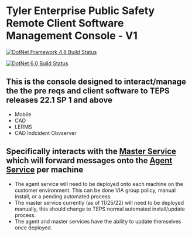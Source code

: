 # Tyler Enterprise Public Safety Remote Client Software Management Console - V1

[![DotNet Framework 4.8 Build Status](https://github.com/davasorus/TEPSClientManagementConsole-V1/actions/workflows/NetFXCI.yml/badge.svg?branch=live)](https://github.com/davasorus/TEPSClientManagementConsole-V1/actions/workflows/NetFXCI.yml)

[![DotNet 6.0 Build Status](https://github.com/davasorus/TEPSClientManagementConsole-V1/actions/workflows/dotnet.yml/badge.svg?branch=live)](https://github.com/davasorus/TEPSClientManagementConsole-V1/actions/workflows/dotnet.yml)


## This is the console designed to interact/manage the the pre reqs and client software to TEPS releases 22.1 SP 1 and above
 - Mobile
 - CAD
 - LERMS
 - CAD Indcident Obvserver

 ## Specifically interacts with the [Master Service](https://github.com/davasorus/TEPSClientInstallMasterService) which will forward messages onto the [Agent Service](https://github.com/davasorus/TEPSClientInstallServiceAgent) per machine
  - The agent service will need to be deployed onto each machine on the customer environment. This can be done VIA group policy, manual install, or a pending automated process.
  - The master service currently (as of 11/25/22) will need to be deployed manually, this should change to TEPS normal automated install/update process.
  - The agent and master services have the ability to update themselves once deployed.
